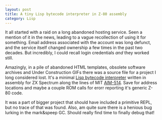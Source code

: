 ```yaml
---
layout: post
title: A tiny Lisp bytecode interpreter in Z-80 assembly
category: Lisp
---
```


It all started with a raid on a long abandoned hosting service. Seen a mention of it in the news, leading to a vague recollection of using it for something. Email address associated with the account was long defunct, and the service itself changed ownership a few times in the past two decades. But incredibly, I could recall login credentials *and* they worked still.

Amazingly, in a pile of abandoned HTML templates, obsolete software archives and Under Construction GIFs there was a source file for a project I long considered lost. It's a minimal [Lisp bytecode interpreter](https://github.com/varjagg/zxlispvm) written in assembly for ZX Spectrum along the lines of MIT [AIM-514](https://dspace.mit.edu/handle/1721.1/5731). Save for address locations and maybe a couple ROM calls for erorr reporting it's generic Z-80 code.

It was a part of bigger project that should have included a primitive REPL, but no trace of that was found. Also, am quite sure there is a henious bug lurking in the mark&speep GC. Should really find time to finally debug that!
